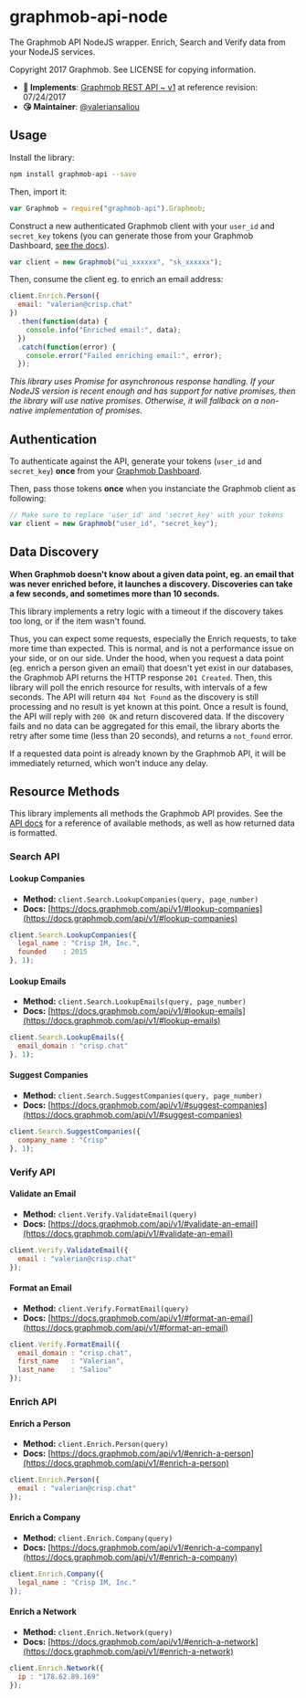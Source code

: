 # graphmob-api-node

The Graphmob API NodeJS wrapper. Enrich, Search and Verify data from your NodeJS services.

Copyright 2017 Graphmob. See LICENSE for copying information.

* **📝 Implements**: [Graphmob REST API ~ v1](https://docs.graphmob.com/api/v1/) at reference revision: 07/24/2017
* **😘 Maintainer**: [@valeriansaliou](https://github.com/valeriansaliou)

## Usage

Install the library:

```bash
npm install graphmob-api --save
```

Then, import it:

```javascript
var Graphmob = require("graphmob-api").Graphmob;
```

Construct a new authenticated Graphmob client with your `user_id` and `secret_key` tokens (you can generate those from your Graphmob Dashboard, [see the docs](https://docs.graphmob.com/api/v1/)).

```javascript
var client = new Graphmob("ui_xxxxxx", "sk_xxxxxx");
```

Then, consume the client eg. to enrich an email address:

```javascript
client.Enrich.Person({
  email: "valerian@crisp.chat"
})
  .then(function(data) {
    console.info("Enriched email:", data);
  })
  .catch(function(error) {
    console.error("Failed enriching email:", error);
  });
```

_This library uses Promise for asynchronous response handling. If your NodeJS version is recent enough and has support for native promises, then the library will use native promises. Otherwise, it will fallback on a non-native implementation of promises._

## Authentication

To authenticate against the API, generate your tokens (`user_id` and `secret_key`) **once** from your [Graphmob Dashboard](https://dashboard.graphmob.com/).

Then, pass those tokens **once** when you instanciate the Graphmob client as following:

```javascript
// Make sure to replace 'user_id' and 'secret_key' with your tokens
var client = new Graphmob("user_id", "secret_key");
```

## Data Discovery

**When Graphmob doesn't know about a given data point, eg. an email that was never enriched before, it launches a discovery. Discoveries can take a few seconds, and sometimes more than 10 seconds.**

This library implements a retry logic with a timeout if the discovery takes too long, or if the item wasn't found.

Thus, you can expect some requests, especially the Enrich requests, to take more time than expected. This is normal, and is not a performance issue on your side, or on our side. Under the hood, when you request a data point (eg. enrich a person given an email) that doesn't yet exist in our databases, the Graphmob API returns the HTTP response `201 Created`. Then, this library will poll the enrich resource for results, with intervals of a few seconds. The API will return `404 Not Found` as the discovery is still processing and no result is yet known at this point. Once a result is found, the API will reply with `200 OK` and return discovered data. If the discovery fails and no data can be aggregated for this email, the library aborts the retry after some time (less than 20 seconds), and returns a `not_found` error.

If a requested data point is already known by the Graphmob API, it will be immediately returned, which won't induce any delay.

## Resource Methods

This library implements all methods the Graphmob API provides. See the [API docs](https://docs.graphmob.com/api/v1/) for a reference of available methods, as well as how returned data is formatted.

### Search API

#### Lookup Companies

* **Method:** `client.Search.LookupCompanies(query, page_number)`
* **Docs:** [https://docs.graphmob.com/api/v1/#lookup-companies](https://docs.graphmob.com/api/v1/#lookup-companies)

```javascript
client.Search.LookupCompanies({
  legal_name : "Crisp IM, Inc.",
  founded    : 2015
}, 1);
```

#### Lookup Emails

* **Method:** `client.Search.LookupEmails(query, page_number)`
* **Docs:** [https://docs.graphmob.com/api/v1/#lookup-emails](https://docs.graphmob.com/api/v1/#lookup-emails)

```javascript
client.Search.LookupEmails({
  email_domain : "crisp.chat"
}, 1);
```

#### Suggest Companies

* **Method:** `client.Search.SuggestCompanies(query, page_number)`
* **Docs:** [https://docs.graphmob.com/api/v1/#suggest-companies](https://docs.graphmob.com/api/v1/#suggest-companies)

```javascript
client.Search.SuggestCompanies({
  company_name : "Crisp"
}, 1);
```

### Verify API

#### Validate an Email

* **Method:** `client.Verify.ValidateEmail(query)`
* **Docs:** [https://docs.graphmob.com/api/v1/#validate-an-email](https://docs.graphmob.com/api/v1/#validate-an-email)

```javascript
client.Verify.ValidateEmail({
  email : "valerian@crisp.chat"
});
```

#### Format an Email

* **Method:** `client.Verify.FormatEmail(query)`
* **Docs:** [https://docs.graphmob.com/api/v1/#format-an-email](https://docs.graphmob.com/api/v1/#format-an-email)

```javascript
client.Verify.FormatEmail({
  email_domain : "crisp.chat",
  first_name   : "Valerian",
  last_name    : "Saliou"
});
```

### Enrich API

#### Enrich a Person

* **Method:** `client.Enrich.Person(query)`
* **Docs:** [https://docs.graphmob.com/api/v1/#enrich-a-person](https://docs.graphmob.com/api/v1/#enrich-a-person)

```javascript
client.Enrich.Person({
  email : "valerian@crisp.chat"
});
```

#### Enrich a Company

* **Method:** `client.Enrich.Company(query)`
* **Docs:** [https://docs.graphmob.com/api/v1/#enrich-a-company](https://docs.graphmob.com/api/v1/#enrich-a-company)

```javascript
client.Enrich.Company({
  legal_name : "Crisp IM, Inc."
});
```

#### Enrich a Network

* **Method:** `client.Enrich.Network(query)`
* **Docs:** [https://docs.graphmob.com/api/v1/#enrich-a-network](https://docs.graphmob.com/api/v1/#enrich-a-network)

```javascript
client.Enrich.Network({
  ip : "178.62.89.169"
});
```

